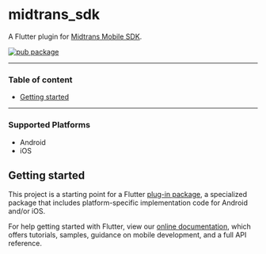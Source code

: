 # midtrans_sdk

A Flutter plugin for [Midtrans Mobile SDK](https://mobile-docs.midtrans.com/).

[![pub package](https://img.shields.io/pub/v/midtrans_sdk.svg)](https://pub.dartlang.org/packages/midtrans_sdk)

---

### Table of content

- [Getting started](#getting-started)

---

### Supported Platforms

- Android
- iOS

## <a id="getting-started"> **Getting started**

This project is a starting point for a Flutter
[plug-in package](https://flutter.dev/developing-packages/),
a specialized package that includes platform-specific implementation code for
Android and/or iOS.

For help getting started with Flutter, view our
[online documentation](https://flutter.dev/docs), which offers tutorials,
samples, guidance on mobile development, and a full API reference.
